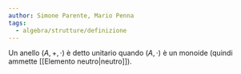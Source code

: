 ```yaml
---
author: Simone Parente, Mario Penna
tags:
  - algebra/strutture/definizione
---
```

Un anello $(A, +, \cdot)$ è detto unitario quando $(A, \cdot)$ è un monoide (quindi ammette [[Elemento neutro|neutro]]).